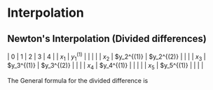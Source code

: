 # Interpolation

## Newton's Interpolation (Divided differences)

|   0   |    1    |    2    |   3   |   4  |
| $x_1$ | $y_1^{(1)}$ |     |       |      | 
| $x_2$ | $y_2^{(1)}  | $y_2^{(2)} | | |
| $x_3$ | $y_3^{(1)}  | $y_3^{(2)} |        | |
| $x_4$ | $y_4^{(1)}  |     |         | |
| $x_5$ | $y_5^{(1)}  |     |        | |

The General formula for the divided difference is 
